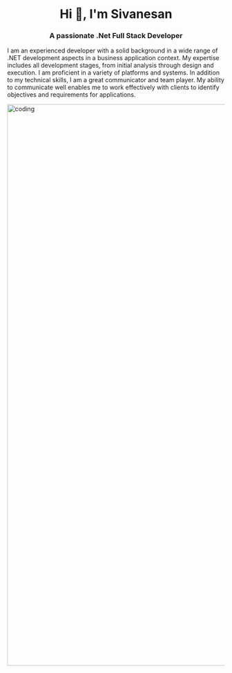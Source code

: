 

<h1 align="center">Hi 👋, I'm Sivanesan</h1>
<h3 align="center">A passionate .Net Full Stack Developer</h3>
<p>I am an experienced developer with a solid background in a wide range of .NET development aspects in a business application context. My expertise includes all development stages, from initial analysis through design and execution. I am proficient in a variety of platforms and systems. In addition to my technical skills, I am a great communicator and team player. My ability to communicate well enables me to work effectively with clients to identify objectives and requirements for applications.</p>




<img align="center" alt="coding" width="1300" src="https://media.licdn.com/dms/image/D4D16AQGVVUFTa6e6nQ/profile-displaybackgroundimage-shrink_200_800/0/1706759827265?e=2147483647&v=beta&t=wtW1pD27ivUiMgU3Dae3Hy-0khOnn24kb9hrV828jFU">
<br>
